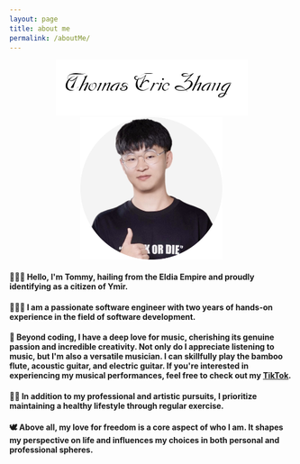 ```yaml
---
layout: page
title: about me
permalink: /aboutMe/
---
```

<div align=center><img src="/assets/photoAlbum/thomasericzhang.png"></div> 

<div style="width:50%;margin: auto;"><img src="/assets/photoAlbum/Tommy'sFace.png"></div> 

#### 🙇🏻‍♂️  Hello, I'm Tommy, hailing from the Eldia Empire and proudly identifying as a citizen of Ymir.

#### 👨🏻‍💻  I am a passionate software engineer with two years of hands-on experience in the field of software development.

#### 🎵  Beyond coding, I have a deep love for music, cherishing its genuine passion and incredible creativity. Not only do I appreciate listening to music, but I'm also a versatile musician. I can skillfully play the bamboo flute, acoustic guitar, and electric guitar. If you're interested in experiencing my musical performances, feel free to check out my [TikTok](https://v.douyin.com/iFh3j7Jd/).

#### 🏋🏻  In addition to my professional and artistic pursuits, I prioritize maintaining a healthy lifestyle through regular exercise.

#### 🕊️  Above all, my love for freedom is a core aspect of who I am. It shapes my perspective on life and influences my choices in both personal and professional spheres.

